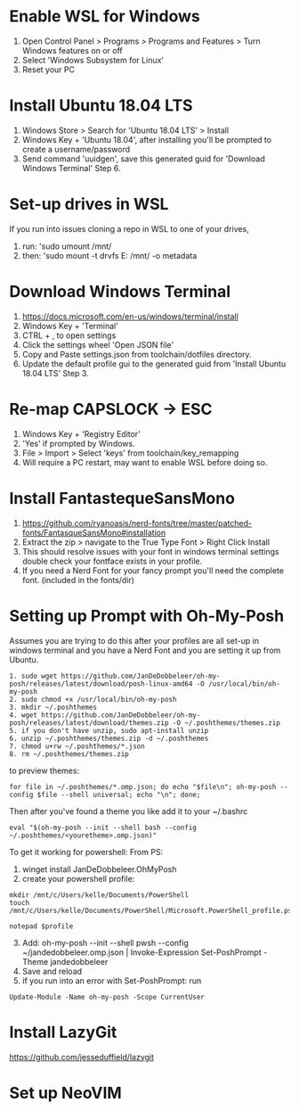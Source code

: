 # Enable WSL for Windows
1. Open Control Panel > Programs > Programs and Features > Turn Windows features on or off 
2. Select 'Windows Subsystem for Linux'
3. Reset your PC

# Install Ubuntu 18.04 LTS
1. Windows Store > Search for 'Ubuntu 18.04 LTS' > Install
2. Windows Key + 'Ubuntu 18.04', after installing you'll be prompted to create a username/password
3. Send command 'uuidgen', save this generated guid for 'Download Windows Terminal' Step 6.

# Set-up drives in WSL
If you run into issues cloning a repo in WSL to one of your drives,
1. run:  'sudo umount /mnt/<drive-letter>
2. then: 'sudo mount -t drvfs E: /mnt/<same-drive-letter> -o metadata

# Download Windows Terminal
1. https://docs.microsoft.com/en-us/windows/terminal/install 
2. Windows Key + 'Terminal'
3. CTRL + , to open settings
4. Click the settings wheel 'Open JSON file' 
5. Copy and Paste settings.json from toolchain/dotfiles directory.
6. Update the default profile gui to the generated guid from 'Install Ubuntu 18.04 LTS' Step 3.

# Re-map CAPSLOCK -> ESC
1. Windows Key + 'Registry Editor'
2. 'Yes' if prompted by Windows.
3. File > Import > Select 'keys' from toolchain/key_remapping
4. Will require a PC restart, may want to enable WSL before doing so.

# Install FantastequeSansMono
1. https://github.com/ryanoasis/nerd-fonts/tree/master/patched-fonts/FantasqueSansMono#installation
2. Extract the zip > navigate to the True Type Font > Right Click Install
3. This should resolve issues with your font in windows terminal settings double check your fontface exists in your profile. 
4. If you need a Nerd Font for your fancy prompt you'll need the complete font. (included in the fonts/dir)

# Setting up Prompt with Oh-My-Posh
Assumes you are trying to do this after your profiles are all set-up in windows terminal and you have a Nerd Font and you are
setting it up from Ubuntu.
``` 
1. sudo wget https://github.com/JanDeDobbeleer/oh-my-posh/releases/latest/download/posh-linux-amd64 -O /usr/local/bin/oh-my-posh
2. sudo chmod +x /usr/local/bin/oh-my-posh
3. mkdir ~/.poshthemes
4. wget https://github.com/JanDeDobbeleer/oh-my-posh/releases/latest/download/themes.zip -O ~/.poshthemes/themes.zip
5. if you don't have unzip, sudo apt-install unzip
6. unzip ~/.poshthemes/themes.zip -d ~/.poshthemes
7. chmod u+rw ~/.poshthemes/*.json
8. rm ~/.poshthemes/themes.zip
```
to preview themes: 
```
for file in ~/.poshthemes/*.omp.json; do echo "$file\n"; oh-my-posh --config $file --shell universal; echo "\n"; done;
```
Then after you've found a theme you like add it to your ~/.bashrc
```
eval "$(oh-my-posh --init --shell bash --config ~/.poshthemes/<youretheme>.omp.json)"
```
To get it working for powershell:
From PS:
1. winget install JanDeDobbeleer.OhMyPosh
2. create your powershell profile:
``` Ubuntu
mkdir /mnt/c/Users/kelle/Documents/PowerShell
touch /mnt/c/Users/kelle/Documents/PowerShell/Microsoft.PowerShell_profile.ps1
```
``` PS
notepad $profile
```
3. Add: oh-my-posh --init --shell pwsh --config ~/jandedobbeleer.omp.json | Invoke-Expression
Set-PoshPrompt -Theme jandedobbeleer
4. Save and reload
5. if you run into an error with Set-PoshPrompt: run
```
Update-Module -Name oh-my-posh -Scope CurrentUser
```

# Install LazyGit
https://github.com/jesseduffield/lazygit

# Set up NeoVIM
